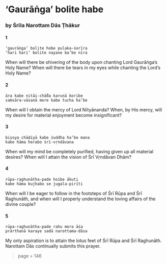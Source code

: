# ‘Gaurāṅga’ bolite habe

### by Śrīla Narottam Dās Ṭhākur

#### 1

    ‘gaurāṅga’ bolite hobe pulaka-śorīra
    ‘hari hari’ bolite nayane ba’be nīra

When will there be shivering of the body upon chanting Lord Gaurāṅga’s Holy Name? When will there be tears in my eyes while chanting the Lord’s Holy Name?

#### 2

    āra kabe nitāi-chā̐da karuṇā koribe
    saṁsāra-vāsanā more kabe tucha ha’be

When will I obtain the mercy of Lord Nītyānanda? When, by His mercy, will my desire for material enjoyment become insignificant?

#### 3

    biṣoya chāḍiyā kabe śuddha ha’be mana
    kabe hāma herabo śrī-vṛndāvana

When will my mind be completely purified, having given up all material desires? When will I attain the vision of Śrī Vṛndāvan Dhām?

#### 4

    rūpa-raghunātha-pade hoibe ākuti
    kabe hāma bujhabo se jugala-pirīti

When will I be eager to follow in the footsteps of Śrī Rūpa and Śrī Raghunāth, and when will I properly understand the loving affairs of the divine couple?

#### 5

    rūpa-raghunātha-pade rahu mora āśa
    prārthanā karaye sadā narottama-dāsa

My only aspiration is to attain the lotus feet of Śrī Rūpa and Śrī Raghunāth. Narottam Dās continually submits this prayer.


> page = 146
